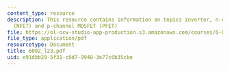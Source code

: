 ```yaml
---
content_type: resource
description: This resource contains information on topics inverter, n-channel MOSFET
  (NFET) and p-channel MOSFET (PFET)
file: https://ol-ocw-studio-app-production.s3.amazonaws.com/courses/6-002-circuits-and-electronics-spring-2007/e91dbb295f31c6d799483e77c6b35cbe_6002_l23.pdf
file_type: application/pdf
resourcetype: Document
title: 6002_l23.pdf
uid: e91dbb29-5f31-c6d7-9948-3e77c6b35cbe
---
```

